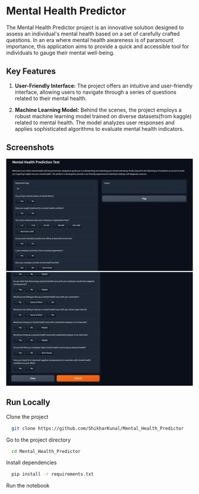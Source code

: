 
# Mental Health Predictor

The Mental Health Predictor project is an innovative solution designed to assess an individual's mental health based on a set of carefully crafted questions. In an era where mental health awareness is of paramount importance, this application aims to provide a quick and accessible tool for individuals to gauge their mental well-being.

## Key Features

1. **User-Friendly Interface:** The project offers an intuitive and user-friendly interface, allowing users to navigate through a series of questions related to their mental health.

2. **Machine Learning Model:** Behind the scenes, the project employs a robust machine learning model trained on diverse datasets(from kaggle) related to mental health. The model analyzes user responses and applies sophisticated algorithms to evaluate mental health indicators.


## Screenshots

![App Screenshot](./misc/a.png)
![App Screenshot](./misc/b.png)



## Run Locally

Clone the project

```bash
  git clone https://github.com/ShikharKunal/Mental_Health_Predictor
```

Go to the project directory

```bash
  cd Mental_Health_Predictor
```

Install dependencies

```bash
  pip install -r requirements.txt
```

Run the notebook


